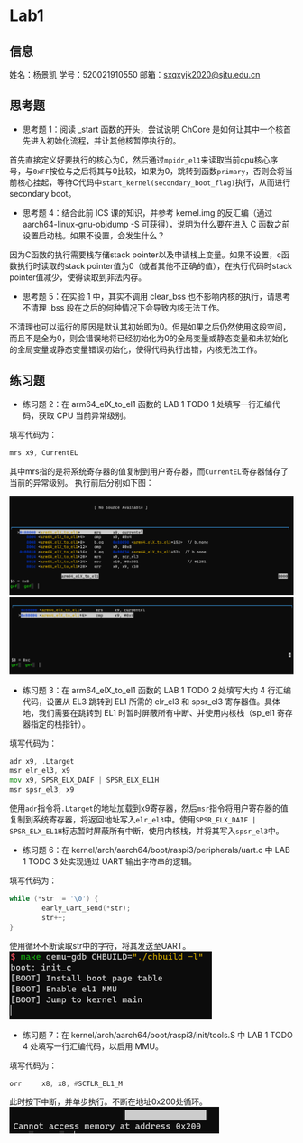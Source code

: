# Lab1

## 信息

姓名：杨景凯
学号：520021910550
邮箱：sxqxyjk2020@sjtu.edu.cn

## 思考题

- 思考题 1：阅读 _start 函数的开头，尝试说明 ChCore 是如何让其中一个核首先进入初始化流程，并让其他核暂停执行的。

首先直接定义好要执行的核心为0，然后通过`mpidr_el1`来读取当前cpu核心序号，与`0xFF`按位与之后将其与0比较，如果为0，跳转到函数`primary`，否则会将当前核心挂起，等待C代码中`start_kernel(secondary_boot_flag)`执行，从而进行secondary boot。

- 思考题 4：结合此前 ICS 课的知识，并参考 kernel.img 的反汇编（通过 aarch64-linux-gnu-objdump -S 可获得），说明为什么要在进入 C 函数之前设置启动栈。如果不设置，会发生什么？

因为C函数的执行需要栈存储stack pointer以及申请栈上变量。如果不设置，c函数执行时读取的stack pointer值为0（或者其他不正确的值），在执行代码时stack pointer值减少，使得读取到非法内存。

- 思考题 5：在实验 1 中，其实不调用 clear_bss 也不影响内核的执行，请思考不清理 .bss 段在之后的何种情况下会导致内核无法工作。

不清理也可以运行的原因是默认其初始即为0。但是如果之后仍然使用这段空间，而且不是全为0，则会错误地将已经初始化为0的全局变量或静态变量和未初始化的全局变量或静态变量错误初始化，使得代码执行出错，内核无法工作。

## 练习题

- 练习题 2：在 arm64_elX_to_el1 函数的 LAB 1 TODO 1 处填写一行汇编代码，获取 CPU 当前异常级别。

填写代码为：
```asm
mrs x9, CurrentEL
```
其中mrs指的是将系统寄存器的值复制到用户寄存器，而`CurrentEL`寄存器储存了当前的异常级别。
执行前后分别如下图：

![](pics/lab1-2-1.png)
![](pics/lab1-2-2.png)

- 练习题 3：在 arm64_elX_to_el1 函数的 LAB 1 TODO 2 处填写大约 4 行汇编代码，设置从 EL3 跳转到 EL1 所需的 elr_el3 和 spsr_el3 寄存器值。具体地，我们需要在跳转到 EL1 时暂时屏蔽所有中断、并使用内核栈（sp_el1 寄存器指定的栈指针）。

填写代码为：
```asm
adr x9, .Ltarget
msr elr_el3, x9
mov x9, SPSR_ELX_DAIF | SPSR_ELX_EL1H
msr spsr_el3, x9
```
使用`adr`指令将`.Ltarget`的地址加载到x9寄存器，然后`msr`指令将用户寄存器的值复制到系统寄存器，将返回地址写入`elr_el3`中。使用`SPSR_ELX_DAIF | SPSR_ELX_EL1H`标志暂时屏蔽所有中断，使用内核栈，并将其写入`spsr_el3`中。

- 练习题 6：在 kernel/arch/aarch64/boot/raspi3/peripherals/uart.c 中 LAB 1 TODO 3 处实现通过 UART 输出字符串的逻辑。

填写代码为：
```c++
while (*str != '\0') {
        early_uart_send(*str);
        str++;
}
```
使用循环不断读取str中的字符，将其发送至UART。
![](pics/lab1-6.png)

- 练习题 7：在 kernel/arch/aarch64/boot/raspi3/init/tools.S 中 LAB 1 TODO 4 处填写一行汇编代码，以启用 MMU。

填写代码为：
```asm
orr     x8, x8, #SCTLR_EL1_M
```
此时按下中断，并单步执行。不断在地址0x200处循环。
![](pics/lab1-7.png)